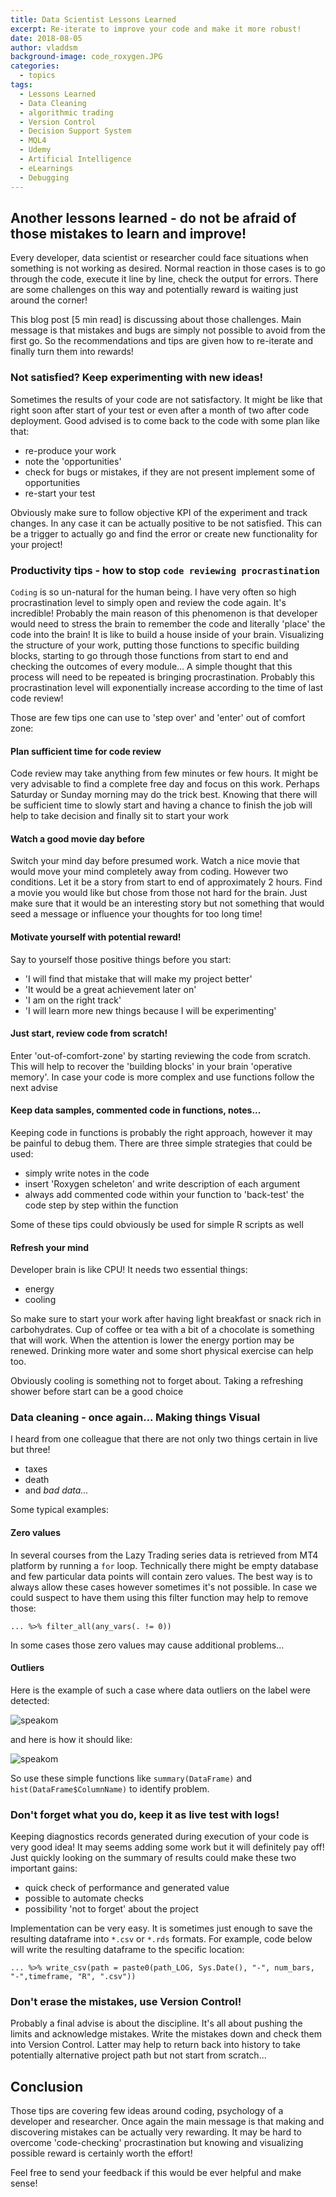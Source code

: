 ```yaml
---
title: Data Scientist Lessons Learned
excerpt: Re-iterate to improve your code and make it more robust!
date: 2018-08-05
author: vladdsm
background-image: code_roxygen.JPG
categories:
  - topics
tags:
  - Lessons Learned
  - Data Cleaning
  - algorithmic trading
  - Version Control
  - Decision Support System
  - MQL4
  - Udemy
  - Artificial Intelligence
  - eLearnings
  - Debugging
---
```


## Another lessons learned - do not be afraid of those mistakes to learn and improve!

Every developer, data scientist or researcher could face situations when something is not working as desired. Normal reaction in those cases is to go through the code, execute it line by line, check the output for errors. There are some challenges on this way and potentially reward is waiting just around the corner!

This blog post [5 min read] is discussing about those challenges. Main message is that mistakes and bugs are simply not possible to avoid from the first go. So the recommendations and tips are given how to re-iterate and finally turn them into rewards!

### Not satisfied? Keep experimenting with new ideas!

Sometimes the results of your code are not satisfactory. It might be like that right soon after start of your test or even after a month of two after code deployment. Good advised is to come back to the code with some plan like that:

* re-produce your work
* note the 'opportunities'
* check for bugs or mistakes, if they are not present implement some of opportunities
* re-start your test

Obviously make sure to follow objective KPI of the experiment and track changes. In any case it can be actually positive to be not satisfied. This can be a trigger to actually go and find the error or create new functionality for your project!

### Productivity tips - how to stop `code reviewing procrastination`

`Coding` is so un-natural for the human being. I have very often so high procrastination level to simply open and review the code again. It's incredible! Probably the main reason of this phenomenon is that developer would need to stress the brain to remember the code and literally 'place' the code into the brain! It is like to build a house inside of your brain. Visualizing the structure of your work, putting those functions to specific building blocks, starting to go through those functions from start to end and checking the outcomes of every module... A simple thought that this process will need to be repeated is bringing procrastination. Probably this procrastination level will exponentially increase according to the time of last code review!

Those are few tips one can use to 'step over' and 'enter' out of comfort zone:

#### Plan sufficient time for code review

Code review may take anything from few minutes or few hours. It might be very advisable to find a complete free day and focus on this work. Perhaps Saturday or Sunday morning may do the trick best. Knowing that there will be sufficient time to slowly start and having a chance to finish the job will help to take decision and finally sit to start your work

#### Watch a good movie day before

Switch your mind day before presumed work. Watch a nice movie that would move your mind completely away from coding. However two conditions. Let it be a story from start to end of approximately 2 hours. Find a movie you would like but chose from those not hard for the brain. Just make sure that it would be an interesting story but not something that would seed a message or influence your thoughts for too long time!

#### Motivate yourself with potential reward!

Say to yourself those positive things before you start:

* 'I will find that mistake that will make my project better'
* 'It would be a great achievement later on'
* 'I am on the right track'
* 'I will learn more new things because I will be experimenting'

#### Just start, review code from scratch!

Enter 'out-of-comfort-zone' by starting reviewing the code from scratch. This will help to recover the 'building blocks' in your brain 'operative memory'. In case your code is more complex and use functions follow the next advise

#### Keep data samples, commented code in functions, notes...

Keeping code in functions is probably the right approach, however it may be painful to debug them. There are three simple strategies that could be used:

* simply write notes in the code
* insert 'Roxygen scheleton' and write description of each argument
* always add commented code within your function to 'back-test' the code step by step within the function

Some of these tips could obviously be used for simple R scripts as well

#### Refresh your mind

Developer brain is like CPU! It needs two essential things:

* energy
* cooling

So make sure to start your work after having light breakfast or snack rich in carbohydrates. Cup of coffee or tea with a bit of a chocolate is something that will work. When the attention is lower the energy portion may be renewed. Drinking more water and some short physical exercise can help too.

Obviously cooling is something not to forget about. Taking a refreshing shower before start can be a good choice

### Data cleaning - once again... Making things Visual

I heard from one colleague that there are not only two things certain in live but three!

* taxes
* death
* and *bad data...*

Some typical examples:

#### Zero values

In several courses from the Lazy Trading series data is retrieved from MT4 platform by running a `for` loop. Technically there might be empty database and few particular data points will contain zero values. The best way is to always allow these cases however sometimes it's not possible. In case we could suspect to have them using this filter function may help to remove those:

`... %>% filter_all(any_vars(. != 0))`

In some cases those zero values may cause additional problems...

#### Outliers

Here is the example of such a case where data outliers on the label were detected:

<img src ="https://raw.githubusercontent.com/vladdsm/myblog_attempt/master/images/skewed_too_much.png" alt="speakom"   />

and here is how it should like:

<img src ="https://raw.githubusercontent.com/vladdsm/myblog_attempt/master/images/balanced.png" alt="speakom"   />

So use these simple functions like `summary(DataFrame)` and `hist(DataFrame$ColumnName)` to identify problem.

### Don't forget what you do, keep it as live test with logs!

Keeping diagnostics records generated during execution of your code is very good idea! It may seems adding some work but it will definitely pay off! Just quickly looking on the summary of results could make these two important gains:

* quick check of performance and generated value
* possible to automate checks
* possibility 'not to forget' about the project

Implementation can be very easy. It is sometimes just enough to save the resulting dataframe into `*.csv` or `*.rds` formats. For example, code below will write the resulting dataframe to the specific location:

`... %>% write_csv(path = paste0(path_LOG, Sys.Date(), "-", num_bars, "-",timeframe, "R", ".csv"))`

### Don't erase the mistakes, use Version Control!

Probably a final advise is about the discipline. It's all about pushing the limits and acknowledge mistakes. Write the mistakes down and check them into Version Control. Latter may help to return back into history to take potentially alternative project path but not start from scratch...

## Conclusion

Those tips are covering few ideas around coding, psychology of a developer and researcher. Once again the main message is that making and discovering mistakes can be actually very rewarding. It may be hard to overcome 'code-checking' procrastination but knowing and visualizing possible reward is certainly worth the effort!

Feel free to send your feedback if this would be ever helpful and make sense! 
